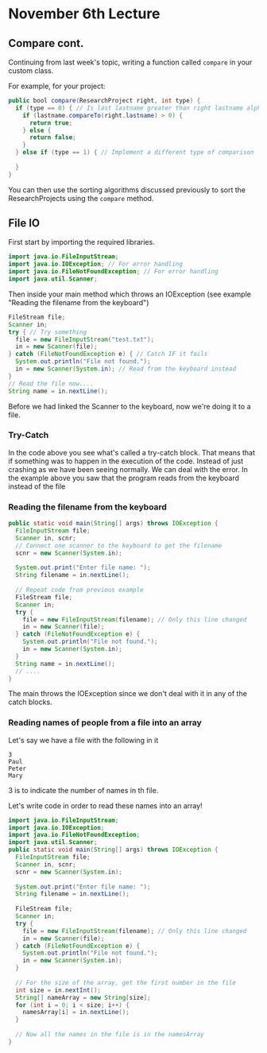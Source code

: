 # November 6th Lecture

## Compare cont.

Continuing from last week's topic, writing a function called `compare` in your custom class.

For example, for your project:

```java
public bool compare(ResearchProject right, int type) {
  if (type == 0) { // Is last lastname greater than right lastname alphabeticallly
    if (lastname.compareTo(right.lastname) > 0) {
      return true;
    } else {
      return false;
    }
  } else if (type == 1) { // Implement a different type of comparison
    
  }
}
```

You can then use the sorting algorithms discussed previously to sort the ResearchProjects using the `compare` method.

## File IO

First start by importing the required libraries. 

```java
import java.io.FileInputStream;
import java.io.IOException; // For error handling
import java.io.FileNotFoundException; // For error handling
import java.util.Scanner;
```

Then inside your main method which throws an IOException (see example "Reading the filename from the keyboard")

```java
FileStream file;
Scanner in;
try { // Try something
  file = new FileInputStream("test.txt");
  in = new Scanner(file);
} catch (FileNotFoundException e) { // Catch IF it fails
  System.out.println("File not found.");
  in = new Scanner(System.in); // Read from the keyboard instead
}
// Read the file now....
String name = in.nextLine();
```

Before we had linked the Scanner to the keyboard, now we're doing it to a file.

### Try-Catch

In the code above you see what's called a try-catch block. That means that if something was to happen in the execution of the code. Instead of just crashing as we have been seeing normally. We can deal with the error. In the example above you saw that the program reads from the keyboard instead of the file

### Reading the filename from the keyboard

```java
public static void main(String[] args) throws IOException {
  FileInputStream file;
  Scanner in, scnr;
  // Connect one scanner to the keyboard to get the filename
  scnr = new Scanner(System.in); 
  
  System.out.print("Enter file name: ");
  String filename = in.nextLine();
  
  // Repeat code from previous example
  FileStream file;
  Scanner in;
  try {
    file = new FileInputStream(filename); // Only this line changed
    in = new Scanner(file);
  } catch (FileNotFoundException e) {
    System.out.println("File not found.");
    in = new Scanner(System.in);
  }
  String name = in.nextLine();
  // ....
}
```

The main throws the IOException since we don't deal with it in any of the catch blocks.



### Reading names of people from a file into an array

Let's say we have a file with the following in it

```
3
Paul
Peter
Mary
```

3 is to indicate the number of names in th file.

Let's write code in order to read these names into an array!

```java
import java.io.FileInputStream;
import java.io.IOException;
import java.io.FileNotFoundException;
import java.util.Scanner;
public static void main(String[] args) throws IOException {
  FileInputStream file;
  Scanner in, scnr;
  scnr = new Scanner(System.in); 
  
  System.out.print("Enter file name: ");
  String filename = in.nextLine();
  
  FileStream file;
  Scanner in;
  try {
    file = new FileInputStream(filename); // Only this line changed
    in = new Scanner(file);
  } catch (FileNotFoundException e) {
    System.out.println("File not found.");
    in = new Scanner(System.in);
  }
  
  // For the size of the array, get the first number in the file
  int size = in.nextInt();
  String[] nameArray = new String[size];
  for (int i = 0; i < size; i++) {
    namesArray[i] = in.nextLine();
  }
  
  // Now all the names in the file is in the namesArray
}
```

